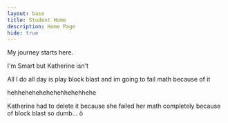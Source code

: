 ```yaml
---
layout: base
title: Student Home 
description: Home Page
hide: true
---
```


My journey starts here.

I'm Smart but Katherine isn't 

All I do all day is play block blast and im going to fail math because of it 

hehhehehehehehehhehehhehe 

Katherine had to delete it because she failed her math completely because of block blast
so dumb... ö


